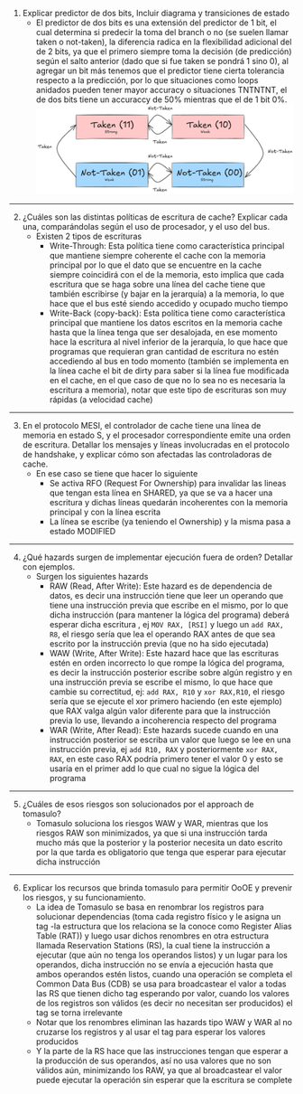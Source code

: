 1. Explicar predictor de dos bits, Incluir diagrama y transiciones de estado
	- El predictor de dos bits es una extensión del predictor de 1 bit, el cual determina si predecir la toma del branch o no (se suelen llamar taken o not-taken), la diferencia radica en la flexibilidad adicional del de 2 bits, ya que el primero siempre toma la decisión (de predicción) según el salto anterior (dado que si fue taken se pondrá 1 sino 0), al agregar un bit más tenemos que el predictor tiene cierta tolerancia respecto a la predicción, por lo que situaciones como loops anidados pueden tener mayor accuracy o situaciones TNTNTNT, el de dos bits tiene un accuraccy de 50% mientras que el de 1 bit 0%.![invert_B](adjuntos/2_bit.png)
---
2. ¿Cuáles son las distintas políticas de escritura de cache? Explicar cada una, comparándolas según el uso de procesador, y el uso del bus.
	- Existen 2 tipos de escrituras 
		- Write-Through: Esta política tiene como característica principal que mantiene siempre coherente el cache con la memoria principal por lo que el dato que se encuentre en la cache siempre coincidirá con el de la memoria, esto implica que cada escritura que se haga sobre una línea del cache tiene que también escribirse (y bajar en la jerarquía) a la memoria, lo que hace que el bus esté siendo accedido y ocupado mucho tiempo
		- Write-Back (copy-back): Esta política tiene como característica principal que mantiene los datos escritos en la memoria cache hasta que la línea tenga que ser desalojada, en ese momento hace la escritura al nivel inferior de la jerarquía, lo que hace que programas que requieran gran cantidad de escritura no estén accediendo al bus en todo momento (también se implementa en la línea cache el bit de dirty para saber si la línea fue modificada en el cache, en el que caso de que no lo sea no es necesaria la escritura a memoria), notar que este tipo de escrituras son muy rápidas (a velocidad cache)
---
3. En el protocolo MESI, el controlador de cache tiene una línea de memoria en estado S, y el procesador correspondiente emite una orden de escritura. Detallar los mensajes y líneas involucradas en el protocolo de handshake, y explicar cómo son afectadas las controladoras de cache.
	- En ese caso se tiene que hacer lo siguiente
		- Se activa RFO (Request For Ownership) para invalidar las lineas que tengan esta línea en SHARED, ya que se va a hacer una escritura y dichas líneas quedarán incoherentes con la memoria principal y con la línea escrita
		- La línea se escribe (ya teniendo el Ownership) y la misma pasa a estado MODIFIED
---
4. ¿Qué hazards surgen de implementar ejecución fuera de orden? Detallar con ejemplos.
	- Surgen los siguientes hazards
		- RAW (Read, After Write): Este hazard es de dependencia de datos, es decir una instrucción tiene que leer un operando que tiene una instrucción previa que escribe en el mismo, por lo que dicha instrucción (para mantener la lógica del programa) deberá esperar dicha escritura , ej `MOV RAX, [RSI]` y luego un `add RAX, R8`, el riesgo sería que lea el operando RAX antes de que sea escrito por la instrucción previa (que no ha sido ejecutada)
		- WAW (Write, After Write): Este hazard hace que las escrituras estén en orden incorrecto lo que rompe la lógica del programa, es decir la instrucción posterior escribe sobre algún registro y en una instrucción previa se escribe el mismo, lo que hace que cambie su correctitud, ej: `add RAX, R10` y `xor RAX,R10`, el riesgo sería que se ejecute el xor primero haciendo (en este ejemplo) que RAX valga algún valor diferente para que la instrucción previa lo use, llevando a incoherencia respecto del programa
		- WAR (Write, After Read): Este hazards sucede cuando en una instrucción posterior se escriba un valor que luego se lee en una instrucción previa, ej `add R10, RAX` y posteriormente `xor RAX, RAX`, en este caso RAX podría primero tener el valor 0 y esto se usaría en el primer add lo que cual no sigue la lógica del programa
---
5. ¿Cuáles de esos riesgos son solucionados por el approach de tomasulo?
	- Tomasulo soluciona los riesgos WAW y WAR, mientras que los riesgos RAW son minimizados, ya que si una instrucción tarda mucho más que la posterior y la posterior necesita un dato escrito por la que tarda es obligatorio que tenga que esperar para ejecutar dicha instrucción
---
6. Explicar los recursos que brinda tomasulo para permitir OoOE y prevenir los riesgos, y su funcionamiento.
	- La idea de Tomasulo se basa en renombrar los registros para solucionar dependencias (toma cada registro físico y le asigna un tag -la estructura que los relaciona se la conoce como Register Alias Table (RAT)) y luego usar dichos renombres en otra estructura llamada Reservation Stations (RS), la cual tiene la instrucción a ejecutar (que aún no tenga los operandos listos) y un lugar para los operandos, dicha instrucción no se envía a ejecución hasta que ambos operandos estén listos, cuando una operación se completa el Common Data Bus (CDB) se usa para broadcastear el valor a todas las RS que tienen dicho tag esperando por valor, cuando los valores de los registros son válidos (es decir no necesitan ser producidos) el tag se torna irrelevante
	- Notar que los renombres eliminan las hazards tipo WAW y WAR al no cruzarse los registros y al usar el tag para esperar los valores producidos
	- Y la parte de la RS hace que las instrucciones tengan que esperar a la producción de sus operandos, así no usa valores que no son válidos aún, minimizando los RAW, ya que al broadcastear el valor puede ejecutar la operación sin esperar que la escritura se complete